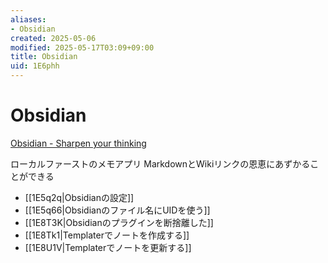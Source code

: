 ```yaml
---
aliases:
- Obsidian
created: 2025-05-06
modified: 2025-05-17T03:09+09:00
title: Obsidian
uid: 1E6phh
---
```


# Obsidian

[Obsidian - Sharpen your thinking](https://obsidian.md/)

ローカルファーストのメモアプリ
MarkdownとWikiリンクの恩恵にあずかることができる

- [[1E5q2q|Obsidianの設定]]
- [[1E5q66|Obsidianのファイル名にUIDを使う]]
- [[1E8T3K|Obsidianのプラグインを断捨離した]]
- [[1E8Tk1|Templaterでノートを作成する]]
- [[1E8U1V|Templaterでノートを更新する]]